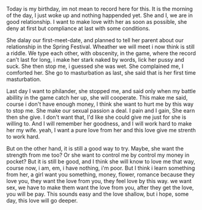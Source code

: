 Today is my birthday, im not mean to record here for this. It is the morning of the day, I just woke up and nothing happended yet. She and I, we are in good relationship. I want to make love with her as soon as possible, she deny at first but compliance at last with some conditions.

She dalay our first-meet-date, and planned to tell her parent about our relationship in the Spring Festival. Wheather we will meet i now think is still a riddle. We type each other, with obscenity, in the game, where the record can't last for long, i make her stark naked by words, lick her pussy and suck. She then stop me, i guessed she was wet. She complained me, I comforted her. She go to masturbation as last, she said that is her first time masturbation.

Last day I want to philander, she stopped me, and said only when my battle abillity in the game catch her up, she will cooperate. This make me said, course i don't have enough money, I think she want to hurt me by this way to stop me. She make our sexual passion a deal. I pain and I gain, She earn then she give. I don't want that, I'd like she could give me just for she is willing to. And I will remember her goodness, and I will work hard to make her my wife. yeah, I want a pure love from her and this love give me strenth to work hard.

But on the other hand, it is still a good way to try. Maybe, she want the strength from me too? Or she want to control me by control my money in pocket? But it is still be good, and I think she will know to love me that way, course now, i am, em, i have nothing, i'm poor. But I think i learn something from her, a girl want you something, money, flower, romance because they love you, they want the love from you, they feel love by this way. we want sex, we have to make them want the love from you, after they get the love, you will be pay. This sounds easy and the love shallow, but i hope, some day, this love will go deeper.